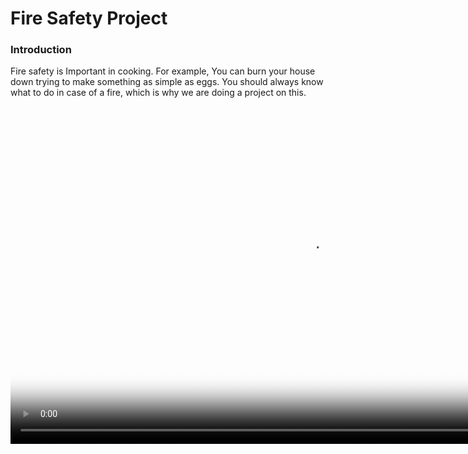 <html>
  <h1>
    Fire Safety Project
  </h1>
  <h3>
    Introduction
  </h3>  
  <p>
    Fire safety is Important in cooking. For example, You can burn your house down trying to make something as simple as eggs. You should     always know what to do in case of a fire, which is why we are doing a project on this.
  </p>
  <video src="PlaceholderVideo.mp4" poster="Poster.png" width="960" height="540" controls preload></video>
  <!-- It works just go to site -->
</html>
